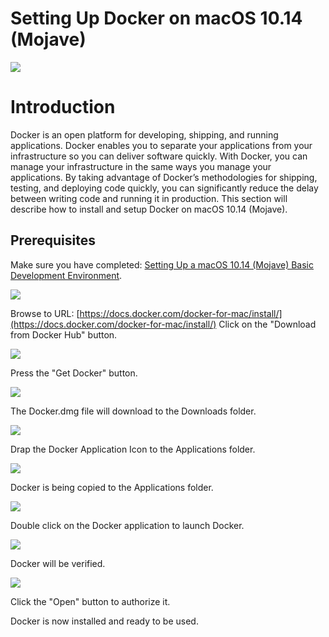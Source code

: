 # Setting Up Docker on macOS 10.14 (Mojave)

![](https://firebasestorage.googleapis.com/v0/b/prod-angular-advisors.appspot.com/o/blog%2Fposts%2Fdocker%2FDocker-macOS.png?alt=media&token=390b3bfc-17d4-441c-a1fa-71caf9e6cb56)

# Introduction

Docker is an open platform for developing, shipping, and running applications. Docker enables you to separate your applications from your infrastructure so you can deliver software quickly. With Docker, you can manage your infrastructure in the same ways you manage your applications. By taking advantage of Docker’s methodologies for shipping, testing, and deploying code quickly, you can significantly reduce the delay between writing code and running it in production. This section will describe how to install and setup Docker on macOS 10.14 (Mojave).

## Prerequisites

Make sure you have completed: [Setting Up a macOS 10.14 (Mojave) Basic Development Environment](https://angularadvisors.com/blog/2019-10-03_Setting_Up_a_Windows_10_%2819H1%29_Basic_Development_Environmnt).


![](https://firebasestorage.googleapis.com/v0/b/prod-angular-advisors.appspot.com/o/blog%2Fposts%2Fdocker%2FmacOS-Docker-001.png?alt=media&token=bdd26eb5-6be8-4664-8d67-f3ab6a8d6d4a)


Browse to URL: [https://docs.docker.com/docker-for-mac/install/](https://docs.docker.com/docker-for-mac/install/)
Click on the "Download from Docker Hub" button.

![](https://firebasestorage.googleapis.com/v0/b/prod-angular-advisors.appspot.com/o/blog%2Fposts%2Fdocker%2FmacOS-Docker-002.png?alt=media&token=66629791-2fa9-4c5f-b735-3397e83abf95)


Press the "Get Docker" button.

![](https://firebasestorage.googleapis.com/v0/b/prod-angular-advisors.appspot.com/o/blog%2Fposts%2Fdocker%2FmacOS-Docker-003.png?alt=media&token=f024f664-f551-4281-969d-88595517f9c9)


The Docker.dmg file will download to the Downloads folder.

![](https://firebasestorage.googleapis.com/v0/b/prod-angular-advisors.appspot.com/o/blog%2Fposts%2Fdocker%2FmacOS-Docker-004.png?alt=media&token=3e32bc13-95eb-4082-9a6a-5b7ae81a0fbd)


Drap the Docker Application Icon to the Applications folder.

![](https://firebasestorage.googleapis.com/v0/b/prod-angular-advisors.appspot.com/o/blog%2Fposts%2Fdocker%2FmacOS-Docker-005.png?alt=media&token=c67bf3e3-a930-497e-87ed-f179778d4566)


Docker is being copied to the Applications folder.

![](https://firebasestorage.googleapis.com/v0/b/prod-angular-advisors.appspot.com/o/blog%2Fposts%2Fdocker%2FmacOS-Docker-006.png?alt=media&token=fb36641b-e072-4bfc-9e2d-d48e7cbf84a7)


Double click on the Docker application to launch Docker.

![](https://firebasestorage.googleapis.com/v0/b/prod-angular-advisors.appspot.com/o/blog%2Fposts%2Fdocker%2FmacOS-Docker-007.png?alt=media&token=cff7ca2c-dd82-4e3e-be11-f9d3e1b5d9c4)


Docker will be verified.

![](https://firebasestorage.googleapis.com/v0/b/prod-angular-advisors.appspot.com/o/blog%2Fposts%2Fdocker%2FmacOS-Docker-008.png?alt=media&token=2ca171f5-c127-4b26-8a4c-50d24957bf7d)


Click the "Open" button to authorize it.

Docker is now installed and ready to be used.
